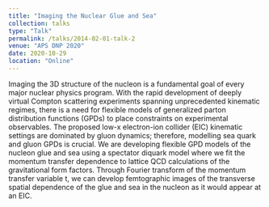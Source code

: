 ```yaml
---
title: "Imaging the Nuclear Glue and Sea"
collection: talks
type: "Talk"
permalink: /talks/2014-02-01-talk-2
venue: "APS DNP 2020"
date: 2020-10-29
location: "Online"
---
```


Imaging the 3D structure of the nucleon is a fundamental goal of every major nuclear physics program. With the rapid development of deeply virtual Compton scattering experiments spanning unprecedented kinematic regimes, there is a need for flexible models of generalized parton distribution functions (GPDs) to place constraints on experimental observables. The proposed low-x electron-ion collider (EIC) kinematic settings are dominated by gluon dynamics; therefore, modelling sea quark and gluon GPDs is crucial. We are developing flexible GPD models of the nucleon glue and sea using a spectator diquark model where we fit the momentum transfer dependence to lattice QCD calculations of the gravitational form factors. Through Fourier transform of the momentum transfer variable t, we can develop femtographic images of the transverse spatial dependence of the glue and sea in the nucleon as it would appear at an EIC. 
